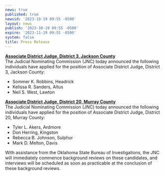 ```yaml
---
news: true
published: true
newsid: '2023-10-19 09:55 -0500'
layout: news
publish: '2023-10-19 09:55 -0500'
expire: '2023-11-19 09:55 -0500'
system: false
title: Press Release
---
```

**[Associate District Judge, District 3, Jackson County](https://okjnc.com/653/press-release-13/)**  
The Judicial Nominating Commission (JNC) today announced the following individuals have applied for the position of Associate District Judge, District 3, Jackson County:

- Sommer K. Robbins, Headrick
- Kelissa R. Sanders, Altus
- Neil S. West, Lawton

**[Associate District Judge, District 20, Murray County](https://okjnc.com/650/press-release-12/)**  
The Judicial Nominating Commission (JNC) today announced the following individuals have applied for the position of Associate District Judge, District 20, Murray County:

- Tyler L. Akers, Ardmore
- Don Herring, Kingston
- Rebecca B. Johnson, Sulphur
- Mark D. Melton, Davis

With assistance from the Oklahoma State Bureau of Investigations, the JNC will immediately commence background reviews on these candidates, and interviews will be scheduled as soon as practicable at the conclusion of these background reviews.
